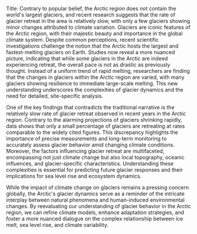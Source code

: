 Title: Contrary to popular belief, the Arctic region does not contain the world's largest glaciers, and recent research suggests that the rate of glacier retreat in the area is relatively slow, with only a few glaciers showing minor changes attributed to climate variation.
Glaciers are iconic features of the Arctic region, with their majestic beauty and importance in the global climate system. Despite common perceptions, recent scientific investigations challenge the notion that the Arctic hosts the largest and fastest-melting glaciers on Earth. Studies now reveal a more nuanced picture, indicating that while some glaciers in the Arctic are indeed experiencing retreat, the overall pace is not as drastic as previously thought. Instead of a uniform trend of rapid melting, researchers are finding that the changes in glaciers within the Arctic region are varied, with many glaciers showing resilience to immediate large-scale melting. This new understanding underscores the complexities of glacier dynamics and the need for detailed, site-specific analysis. 

One of the key findings that contradicts the traditional narrative is the relatively slow rate of glacier retreat observed in recent years in the Arctic region. Contrary to the alarming projections of glaciers shrinking rapidly, data shows that only a small percentage of glaciers are retreating at rates comparable to the widely cited figures. This discrepancy highlights the importance of precise measurements and long-term monitoring to accurately assess glacier behavior amid changing climate conditions. Moreover, the factors influencing glacier retreat are multifaceted, encompassing not just climate change but also local topography, oceanic influences, and glacier-specific characteristics. Understanding these complexities is essential for predicting future glacier responses and their implications for sea level rise and ecosystem dynamics. 

While the impact of climate change on glaciers remains a pressing concern globally, the Arctic's glacier dynamics serve as a reminder of the intricate interplay between natural phenomena and human-induced environmental changes. By reevaluating our understanding of glacier behavior in the Arctic region, we can refine climate models, enhance adaptation strategies, and foster a more nuanced dialogue on the complex relationship between ice melt, sea level rise, and climate variability.